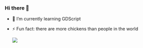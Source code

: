 ### Hi there 👋

- 🌱 I’m currently learning GDScript
- ⚡ Fun fact: there are more chickens than people in the world

  <div>
    	<a href="https://www.twitch.tv/fallzinnnn_" target="_blank"><img src="https://img.shields.io/badge/Twitch-9146FF?style=for-the-badge&logo=twitch&logoColor=white" target="_blank"></a>
  </div>
